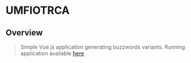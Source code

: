 # UMFIOTRCA
## Overview
> Simple Vue.js application generating buzzwords variants.
> Running application available [here](http://www.umfiotr.ca.s3-website.eu-central-1.amazonaws.com)
